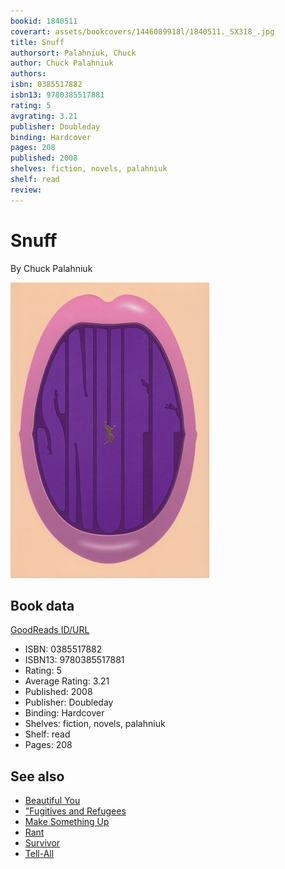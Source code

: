 ```yaml
---
bookid: 1840511
coverart: assets/bookcovers/1446089918l/1840511._SX318_.jpg
title: Snuff
authorsort: Palahniuk, Chuck
author: Chuck Palahniuk
authors: 
isbn: 0385517882
isbn13: 9780385517881
rating: 5
avgrating: 3.21
publisher: Doubleday
binding: Hardcover
pages: 208
published: 2008
shelves: fiction, novels, palahniuk
shelf: read
review: 
---
```


# Snuff

By Chuck Palahniuk

![](../../assets/bookcovers/1446089918l/1840511._SX318_.jpg)

## Book data

[GoodReads ID/URL](https://www.goodreads.com/book/show/1840511)

- ISBN: 0385517882
- ISBN13: 9780385517881
- Rating: 5
- Average Rating: 3.21
- Published: 2008
- Publisher: Doubleday
- Binding: Hardcover
- Shelves: fiction, novels, palahniuk
- Shelf: read
- Pages: 208


## See also

- [Beautiful You](Beautiful_You.md)
- ["Fugitives and Refugees](Fugitives_and_Refugees-_A_Walk_in_Portland__Oregon.md)
- [Make Something Up](Make_Something_Up-_Stories_You_Cant_Unread.md)
- [Rant](Rant.md)
- [Survivor](Survivor.md)
- [Tell-All](Tell-All.md)
